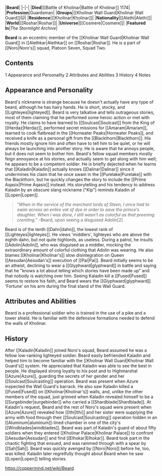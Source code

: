 |**Beard**|
|-|-|
|**Died**|[[Battle of Kholinar\|Battle of Kholinar]] 1174|
|**Profession**|Guardsman|
|**Groups**|[[Kholinar Wall Guard\|Kholinar Wall Guard]]🐱︎|
|**Residence**|[[Kholinar\|Kholinar]]|
|**Nationality**|[[Alethi\|Alethi]]|
|**World**|[[Roshar\|Roshar]]|
|**Universe**|[[Cosmere\|Cosmere]]|
|**Featured In**|*The Stormlight Archive*|

**Beard** is an eccentric member of the [[Kholinar Wall Guard\|Kholinar Wall Guard]] in [[Alethkar\|Alethkar]] on [[Roshar\|Roshar]]. He is a part of [[Noro\|Noro's]] squad, Platoon Seven, Squad Two.

## Contents

1 Appearance and Personality
2 Attributes and Abilities
3 History
4 Notes


## Appearance and Personality
Beard's nickname is strange because he doesn't actually have any type of beard, although he has hairy hands. He is short, stocky, and [[Lighteyes\|lighteyed]].
Beard is very talkative and tells outrageous stories, most of them claiming that he performed some heroic action or met with royalty. He claims to have learned to [[Soulcast\|Soulcast]] from the King of [[Herdaz\|Herdaz]], performed secret missions for [[Amaram\|Amaram]], learned to cook flatbread in the [[Horneater Peaks\|Horneater Peaks]], and received a knife as a personal gift from the [[Blackthorn\|Blackthorn]]. His friends mostly ignore him and often have to tell him to be quiet, or he will always be launching into another story. He is aware that he annoys people, but it does not seem to bother him. Beard's fellow squad members mostly feign annoyance at his stories, and actually seem to get along with him well; he appears to be a competent soldier. He is briefly dejected when he learns that [[Kaladin\|Kaladin]] actually knows [[Dalinar\|Dalinar]] since it undermines his claim that he once swam in the [[Purelake\|Purelake]] with the Blackthorn, but he quickly changes the story to include the [[Prime Aqasix\|Prime Aqasix]] instead. His storytelling and his tendency to address Kaladin by an obscure slang nickname ("Kip") reminds Kaladin of [[Lopen\|Lopen]].

>“*When in the service of the merchant lords of Steen, I once had to swim across an entire vat of dye in order to save the prince’s daughter. When I was done, I still wasn’t as colorful as that preening cremling.*”
\-Beard, upon seeing a disguised Adolin[2]

Beard is of the tenth [[Dahn\|dahn]], the lowest rank of [[Lighteyes\|lighteyes]]. He views 'middlers', lighteyes who are above the eighth dahn, but not quite highlords, as useless. During a patrol, he insults [[Adolin\|Adolin]], who was disguised as a middler, mocking the extraordinary amount of colorful clothing that Adolin was wearing. He also blames [[Kholinar\|Kholinar's]] slow disintegration on Queen [[Aesudan\|Aesudan's]] execution of [[Pai\|Pai]].
Beard initially seems to be an atheist, declining to wear a [[Glyphward\|glyphward]] in battle and saying that he "knows a lot about telling which stories have been made up" and that nobody is watching over him. Seeing Kaladin kill a [[Fused\|Fused]] seems to restore his faith, and Beard wears the [[Glyphward\|glyphward]] 'Fortune' on his arm during the final stand of the Wall Guard.

## Attributes and Abilities
Beard is a professional soldier who is trained in the use of a pike and a tower shield. He is familiar with the defensive formations needed to defend the walls of Kholinar.

## History
After [[Kaladin\|Kaladin]] joined Noro's squad, Beard assumed he was a fellow low-ranking lighteyed soldier. Beard easily befriended Kaladin and helped him to become familiar with the [[Kholinar Wall Guard\|Kholinar Wall Guard's]] system. He appreciated that Kaladin was able to see the best in people. He displayed strong loyalty to his post and to Highmarshal [[Azure\|Azure]], guarding the secrets of her gender and her [[Soulcast\|Soulcasting]] operation.
Beard was present when Azure inspected the Wall Guard's barrack. He also saw Kaladin killed a [[Fused\|Fused]] on [[Kholinar\|Kholinar's]] walls, and, unlike the other members of the squad, just grinned when Kaladin revealed himself to be a [[Surgebinder\|surgebinder]] who carried a [[Shardblade\|Shardblade]]. At Kaladin's request, Beard and the rest of Noro's squad were present when [[Azure\|Azure]] revealed how [[Ithi\|Ithi]] and her sister were supplying the army with food through their [[Soulcast\|Soulcasting]] operation hidden in an [[Aluminum\|aluminum]]-lined chamber in one of the city's [[Windblades\|windblades]].
Beard was part of Kaladin's guard of about fifty soldiers when they entered [[Kholinar Palace\|Kholinar Palace]] to confront [[Aesudan\|Aesudan]] and find [[Elhokar\|Elhokar]]. Beard took part in the chaotic fighting that ensued, and was rammed through with a spear by [[Sah\|Sah]]. Beard was quickly avenged by [[Noro\|Noro]] before he, too, was killed. Kaladin later regretfully thought about Beard when he saw [[Lopen\|Lopen]] telling stories.



https://coppermind.net/wiki/Beard